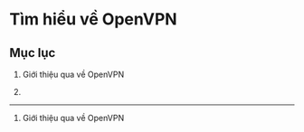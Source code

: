 # Tìm hiểu về OpenVPN

## Mục lục

1. Giới thiệu qua về OpenVPN

2.

----------

1. Giới thiệu qua về OpenVPN
